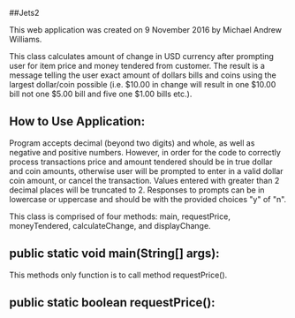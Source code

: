 ##Jets2

This web application was created on 9 November 2016 by Michael Andrew Williams.

This class calculates amount of change in USD currency after prompting user for item price and money tendered from customer.
The result is a message telling the user exact amount of dollars bills and coins using the largest dollar/coin possible (i.e. $10.00 in change
will result in one $10.00 bill not one $5.00 bill and five one $1.00 bills etc.).

How to Use Application:
----------------------------------------------------------------------------
Program accepts decimal (beyond two digits) and whole, as well as negative and positive numbers.  However, in order for the code to correctly process transactions price and amount tendered should be in true dollar and coin amounts, otherwise user will be prompted to enter in a valid dollar coin amount, or cancel the transaction.  Values entered with greater than 2 decimal places will be truncated to 2.  Responses to prompts can be in lowercase or uppercase and should be with the provided choices "y" of "n".

This class is comprised of four methods: main, requestPrice, moneyTendered, calculateChange, and displayChange.

public static void main(String[] args):
-----------------------------------------------
This methods only function is to call method requestPrice().

public static boolean requestPrice():
-----------------------------------------------
